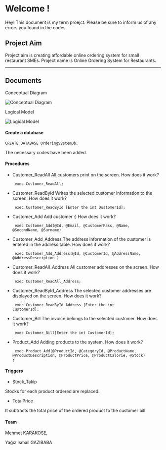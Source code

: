 Welcome !
===================


Hey! This document is my term proejct. Please be sure to inform us of any errors you found in the codes.

Project Aim
-------
Project aim is creating affordable online ordering system for small restaurant SMEs.
Project name is Online Ordering System for Restaurants.


----------


Documents
-------------

Conceptual Diagram

![Conceptual Diagram](https://i.hizliresim.com/V0Jv7q.png)

Logical Model

![Logical Model](https://i.hizliresim.com/ZZy7PA.png)


#### <i class="icon-file"></i> Create a database

    CREATE DATABASE OrderingSystemDb; 

The necessary codes have been added.    
#### <i class="icon-pencil"></i> Procedures

* Customer_ReadAll
All customers print on the screen. 
How does it work?

   <code> exec Customer_ReadAll; </code>
   
* Customer_ReadById
Writes the selected customer information to the screen.
How does it work?

	<code> exec Customer_ReadById [Enter the int DustomerId]; </code>

* Customer_Add
Add customer :)
How does it work?

	<code> exec Customer_Add(@Id,
						  @Email,
						  @CustomerPass,
						  @Name,
						  @SecondName, 
						  @Surname) </code>

* Customer_Add_Address
The address information of the customer is entered in the address table.
How does it work?

	<code> exec Customer_Add_Address(@Id,
						  @CustomerId,
						  @AddressName,
						  @AddressDescription
						  ) </code>

* Customer_ReadAll_Address
All customer addresses on the screen.
How does it work?

	<code> exec Customer_ReadAll_Address;</code>
	
* Customer_ReadById_Address
The selected customer addresses are displayed on the screen.
How does it work?

	<code> exec Customer_ReadById_Address [Enter the int CustomerId];</code>

* Customer_Bill
The invoice belongs to the selected customer.
How does it work?

	<code> exec Customer_Bill[Enter the int CustomerId];</code>
	
* Product_Add
Adding products to the system.
How does it work?

	<code> exec Product_Add(@ProductId,
						  @CategoryId,
						  @ProductName,
						  @ProductDescription,
						  @ProductPrice,
						  @ProductCalorie,
						  @Stock)
	;</code>
 
#### <i class="icon-pencil"></i> Triggers

* Stock_Takip

Stocks for each product ordered are replaced.

* TotalPrice

It subtracts the total price of the ordered product to the customer bill.

#### <i class="icon-pencil"></i> Team

Mehmet KARAKOSE,

Yağız Ismail GAZIBABA




